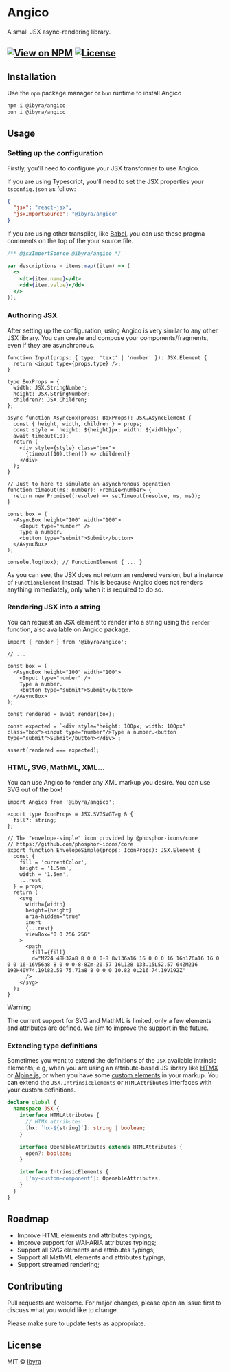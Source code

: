 # Angico

A small JSX async-rendering library.

## [![View on NPM](https://img.shields.io/npm/v/%40ibyra%2Fangico?style=flat-square)](https://www.npmjs.com/package/%40ibyra%2Fangico) [![License](https://img.shields.io/npm/l/%40ibyra%2Fangico?style=flat-square)](https://github.com/ibyra)

## Installation

Use the `npm` package manager or `bun` runtime to install Angico

```bash
npm i @ibyra/angico
bun i @ibyra/angico
```

## Usage

### Setting up the configuration

Firstly, you'll need to configure your JSX transformer to use Angico.

If you are using Typescript, you'll need to set the JSX properties your
`tsconfig.json` as follow:

```json
{
  "jsx": "react-jsx",
  "jsxImportSource": "@ibyra/angico"
}
```

If you are using other transpiler, like [Babel][babel-jsx], you can use these
pragma comments on the top of the your source file.

```jsx
/** @jsxImportSource @ibyra/angico */

var descriptions = items.map((item) => (
  <>
    <dt>{item.name}</dt>
    <dd>{item.value}</dd>
  </>
));
```

### Authoring JSX

After setting up the configuration, using Angico is very similar to any other
JSX library. You can create and compose your components/fragments, even if they
are asynchronous.

```tsx
function Input(props: { type: 'text' | 'number' }): JSX.Element {
  return <input type={props.type} />;
}

type BoxProps = {
  width: JSX.StringNumber;
  height: JSX.StringNumber;
  children?: JSX.Children;
};

async function AsyncBox(props: BoxProps): JSX.AsyncElement {
  const { height, width, children } = props;
  const style = `height: ${height}px; width: ${width}px`;
  await timeout(10);
  return (
    <div style={style} class="box">
      {timeout(10).then(() => children)}
    </div>
  );
}

// Just to here to simulate an asynchronous operation
function timeout(ms: number): Promise<number> {
  return new Promise((resolve) => setTimeout(resolve, ms, ms));
}

const box = (
  <AsyncBox height="100" width="100">
    <Input type="number" />
    Type a number.
    <button type="submit">Submit</button>
  </AsyncBox>
);

console.log(box); // FunctionElement { ... }
```

As you can see, the JSX does not return an rendered version, but a instance of
`FunctionElement` instead. This is because Angico does not renders anything
immediately, only when it is required to do so.

### Rendering JSX into a string

You can request an JSX element to render into a string using the `render`
function, also available on Angico package.

```tsx
import { render } from '@ibyra/angico';

// ...

const box = (
  <AsyncBox height="100" width="100">
    <Input type="number" />
    Type a number.
    <button type="submit">Submit</button>
  </AsyncBox>
);

const rendered = await render(box);

const expected = `<div style="height: 100px; width: 100px" class="box"><input type="number"/>Type a number.<button type="submit">Submit</button></div>`;

assert(rendered === expected);
```

### HTML, SVG, MathML, XML…

You can use Angico to render any XML markup you desire. You can use SVG out of
the box!

```tsx
import Angico from '@ibyra/angico';

export type IconProps = JSX.SVGSVGTag & {
  fill?: string;
};

// The "envelope-simple" icon provided by @phosphor-icons/core
// https://github.com/phosphor-icons/core
export function EnvelopeSimple(props: IconProps): JSX.Element {
  const {
    fill = 'currentColor',
    height = '1.5em',
    width = '1.5em',
    ...rest
  } = props;
  return (
    <svg
      width={width}
      height={height}
      aria-hidden="true"
      inert
      {...rest}
      viewBox="0 0 256 256"
    >
      <path
        fill={fill}
        d="M224 48H32a8 8 0 0 0-8 8v136a16 16 0 0 0 16 16h176a16 16 0 0 0 16-16V56a8 8 0 0 0-8-8Zm-20.57 16L128 133.15L52.57 64ZM216 192H40V74.19l82.59 75.71a8 8 0 0 0 10.82 0L216 74.19V192Z"
      />
    </svg>
  );
}
```

> [!WARNING]
> The current support for SVG and MathML is limited, only a few elements and
> attributes are defined. We aim to improve the support in the future.

### Extending type definitions

Sometimes you want to extend the definitions of the `JSX` available intrinsic
elements; e.g, when you are using an attribute-based JS library like
[HTMX][htmx] or [Alpine.js][alphine.js], or when you have some
[custom elements][custom-elements] in your markup. You can extend the
`JSX.IntrinsicElements` or `HTMLAttributes` interfaces with your custom
definitions.

```ts
declare global {
  namespace JSX {
    interface HTMLAttributes {
      // HTMX attributes
      [hx: `hx-${string}`]: string | boolean;
    }

    interface OpenableAttributes extends HTMLAttributes {
      open?: boolean;
    }

    interface IntrinsicElements {
      ['my-custom-component']: OpenableAttributes;
    }
  }
}
```

## Roadmap

- Improve HTML elements and attributes typings;
- Improve support for WAI-ARIA attributes typings;
- Support all SVG elements and attributes typings;
- Support all MathML elements and attributes typings;
- Support streamed rendering;

## Contributing

Pull requests are welcome. For major changes, please open an issue first to
discuss what you would like to change.

Please make sure to update tests as appropriate.

## License

MIT © [Ibyra](https://github.com/ibyra)

[babel-jsx]: https://babeljs.io/docs/babel-plugin-transform-react-jsx
[htmx]: https://htmx.org/
[alphine.js]: https://alpinejs.dev/
[custom-elements]: https://developer.mozilla.org/en-US/docs/Web/API/Web_components/Using_custom_elements
